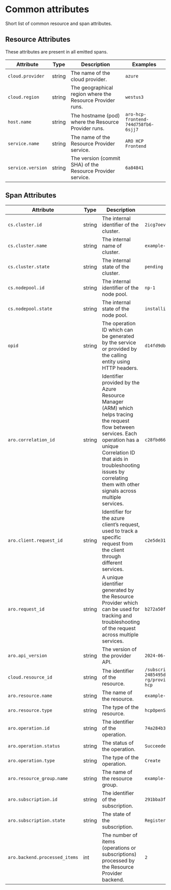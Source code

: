 # Common attributes

Short list of common resource and span attributes.

## Resource Attributes

These attributes are present in all emitted spans.

| Attribute               | Type   | Description                                               | Examples           |
|-------------------------|--------|-----------------------------------------------------------|--------------------|
| `cloud.provider`        | string | The name of the cloud provider.                           | `azure`            |
| `cloud.region`          | string | The geographical region where the Resource Provider runs. | `westus3`          |
| `host.name   `          | string | The hostname (pod) where the Resource Provider runs.      | `aro-hcp-frontend-744d758fb6-6sjj7` |
| `service.name`          | string | The name of the Resource Provider service.                | `ARO HCP Frontend` |
| `service.version`       | string | The version (commit SHA) of the Resource Provider service.| `6a84841`          |

## Span Attributes

| Attribute                 | Type   | Description                                                                                | Examples                               |
|---------------------------|--------|--------------------------------------------------------------------------------------------|----------------------------------------|
| `cs.cluster.id`           | string | The internal identifier of the cluster. | `2icg7oevofbqv4dic20al6ln19hrpoi4` |
| `cs.cluster.name`         | string | The internal name of cluster. | `example-hcp` |
| `cs.cluster.state`        | string | The internal state of the cluster. | `pending` |
| `cs.nodepool.id`          | string | The internal identifier of the node pool. | `np-1` |
| `cs.nodepool.state`       | string | The internal state of the node pool. | `installing` |
| `opid`                    | string | The operation ID which can be generated by the service or provided by the calling entity using HTTP headers. | `d14fd9db-b6a5-4391-a03e-52615d17f1a8` |
| `aro.correlation_id`      | string | Identifier provided by the Azure Resource Manager (ARM) which helps tracing the request flow between services. Each operation has a unique Correlation ID that aids in troubleshooting issues by correlating them with other signals across multiple services.  | `c28fbd66-668e-48ee-a576-97fa7a41417e` |
| `aro.client.request_id`   | string | Identifier for the azure client’s request, used to track a specific request from the client through different services. | `c2e5de31-de7f-4cce-8020-b809e48e04a1` |
| `aro.request_id`          | string | A unique identifier generated by the Resource Provider which can be used for tracking and troubleshooting of the request across multiple services. | `b272a50f-ddb7-4f96-85cb-e4301521b3b8` |
| `aro.api_version`         | string | The version of the provider API. | `2024-06-10-preview` |
| `cloud.resource_id`       | string | The identifier of the resource. | `/subscriptions/1d3378d3-5a3f-4712-85a1-2485495dfc4b/resourceGroups/example-rg/providers/Microsoft.RedHatOpenshift/hcpOpenShiftClusters/example-hcp` |
| `aro.resource.name`       | string | The name of the resource. | `example-hcp` |
| `aro.resource.type`       | string | The type of the resource. | `hcpOpenShiftClusters` |
| `aro.operation.id`        | string | The identifier of the operation. | `74a284b3-5469-4c08-96db-5ce418eef313` |
| `aro.operation.status`    | string | The status of the operation. | `Succeeded` |
| `aro.operation.type`      | string | The type of the operation. | `Create` |
| `aro.resource_group.name` | string | The name of the resource group. | `example-rg` |
| `aro.subscription.id`     | string | The identifier of the subscription. | `291bba3f-e0a5-47bc-a099-3bdcb2a50a05` |
| `aro.subscription.state`  | string | The state of the subscription. | `Registered` |
| `aro.backend.processed_items` | int | The number of items (operations or subscriptions) processed by the Resource Provider backend. | `2` |
